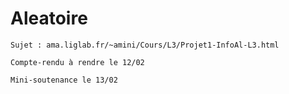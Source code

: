 # Aleatoire
	Sujet : ama.liglab.fr/~amini/Cours/L3/Projet1-InfoAl-L3.html
	
	Compte-rendu à rendre le 12/02
	
	Mini-soutenance le 13/02

